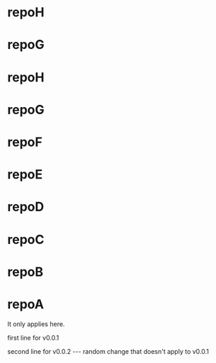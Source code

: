 # repoH
# repoG
# repoH
# repoG
# repoF
# repoE
# repoD
# repoC
# repoB
# repoA

It only applies here.

first line for v0.0.1

second line for v0.0.2 --- random change that doesn't apply to v0.0.1
